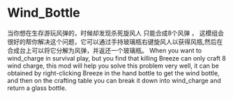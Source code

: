 # Wind_Bottle
当你想在生存游玩风弹的，时候却发现杀死旋风人 只能合成8个风弹 ，
这模组会很好的帮你解决这个问题，它可以通过手持玻璃瓶右键旋风人以获得风瓶,然后在合成台上可以将它分解为风弹，并返还一个玻璃瓶。
When you want to wind_charge in survival play, but you find that killing Breeze can only craft 8 wind charge, 
this mod will help you solve this problem very well, 
it can be obtained by right-clicking Breeze in the hand bottle to get the wind bottle, 
and then on the crafting table you can break it down into wind_charge and return a glass bottle.
